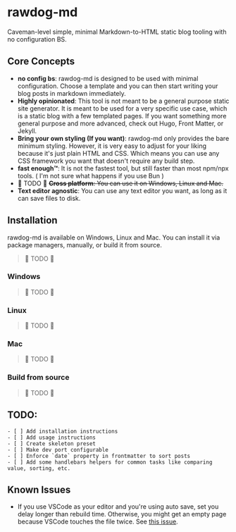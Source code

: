 # rawdog-md

Caveman-level simple, minimal Markdown-to-HTML static blog tooling with no configuration BS.

## Core Concepts
- **no config bs**: rawdog-md is designed to be used with minimal configuration. Choose a template and you can then start writing your blog posts in markdown immediately.
- **Highly opinionated**: This tool is not meant to be a general purpose static site generator. It is meant to be used for a very specific use case, which is a static blog with a few templated pages. If you want something more general purpose and more advanced, check out Hugo, Front Matter, or Jekyll.
- **Bring your own styling (If you want)**: rawdog-md only provides the bare minimum styling. However, it is very easy to adjust for your liking because it's just plain HTML and CSS. Which means you can use any CSS framework you want that doesn't require any build step.
- **fast enough™**: It is not the fastest tool, but still faster than most npm/npx tools. ( I'm not sure what happens if you use Bun )
- 🚧 TODO 🚧 ~~**Cross platform**: You can use it on Windows, Linux and Mac.~~ 
- **Text editor agnostic**: You can use any text editor you want, as long as it can save files to disk.

## Installation
rawdog-md is available on Windows, Linux and Mac. You can install it via package managers, manually, or build it from source.
> 🚧 TODO 🚧

### Windows

> 🚧 TODO 🚧

### Linux
> 🚧 TODO 🚧

### Mac
> 🚧 TODO 🚧

### Build from source
> 🚧 TODO 🚧


## TODO:
    - [ ] Add installation instructions
    - [ ] Add usage instructions
    - [ ] Create skeleton preset
    - [ ] Make dev port configurable
    - [ ] Enforce `date` property in frontmatter to sort posts
    - [ ] Add some handlebars helpers for common tasks like comparing value, sorting, etc.

## Known Issues
- If you use VSCode as your editor and you're using auto save, set you delay longer than rebuild time. Otherwise, you might get an empty page because VSCode touches the file twice. See [this issue](https://github.com/microsoft/vscode/issues/9419).
